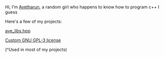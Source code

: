 Hi, I’m [Avetharun](https://github.com/avetharun), a random girl who happens to know how to program c++ I guess

Here's a few of my projects:

[ave_libs.hpp](https://github.com/avetharun/avetharun/blob/main/ave_libs.hpp)

[Custom GNU GPL-3 license](https://github.com/avetharun/avetharun/blob/main/gnu_gpl_3_a_LICENSE)

(^Used in most of my projects)
